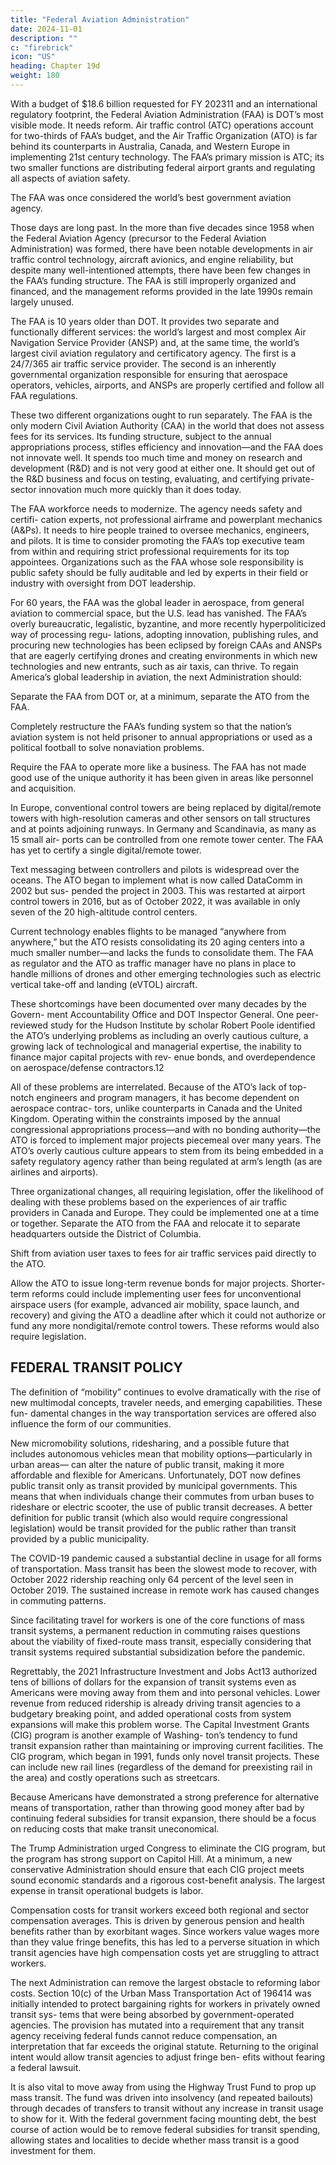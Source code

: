 ```yaml
---
title: "Federal Aviation Administration"
date: 2024-11-01
description: ""
c: "firebrick"
icon: "US"
heading: Chapter 19d
weight: 180
---
```



With a budget of $18.6 billion requested for FY 202311 and an international regulatory footprint, the Federal Aviation Administration (FAA) is DOT’s most visible mode. It needs reform. Air traffic control (ATC) operations account for two-thirds of FAA’s budget, and the Air Traffic Organization (ATO) is far behind its counterparts in Australia, Canada, and Western Europe in implementing 21st century technology. The FAA’s primary mission is ATC; its two smaller functions are distributing federal airport grants and regulating all aspects of aviation safety.

The FAA was once considered the world’s best government aviation agency.

Those days are long past. In the more than five decades since 1958 when the Federal Aviation Agency (precursor to the Federal Aviation Administration) was formed, there have been notable developments in air traffic control technology, aircraft avionics, and engine reliability, but despite many well-intentioned attempts, there have been few changes in the FAA’s funding structure. The FAA is still improperly organized and financed, and the management reforms provided in the late 1990s remain largely unused.

The FAA is 10 years older than DOT. It provides two separate and functionally different services: the world’s largest and most complex Air Navigation Service Provider (ANSP) and, at the same time, the world’s largest civil aviation regulatory and certificatory agency. The first is a 24/7/365 air traffic service provider. The second is an inherently governmental organization responsible for ensuring that aerospace operators, vehicles, airports, and ANSPs are properly certified and follow all FAA regulations.

These two different organizations ought to run separately. The FAA is the only modern Civil Aviation Authority (CAA) in the world that does not assess fees for its services. Its funding structure, subject to the annual appropriations process, stifles efficiency and innovation—and the FAA does not innovate well. It spends too much time and money on research and development (R&D) and is not very good at either one. It should get out of the R&D business and focus on testing, evaluating, and certifying private-sector innovation much more quickly than it does today.

The FAA workforce needs to modernize. The agency needs safety and certifi-
cation experts, not professional airframe and powerplant mechanics (A&Ps). It needs to hire people trained to oversee mechanics, engineers, and pilots. It is time to consider promoting the FAA’s top executive team from within and requiring
strict professional requirements for its top appointees. Organizations such as the
FAA whose sole responsibility is public safety should be fully auditable and led by
experts in their field or industry with oversight from DOT leadership.

For 60 years, the FAA was the global leader in aerospace, from general aviation
to commercial space, but the U.S. lead has vanished. The FAA’s overly bureaucratic,
legalistic, byzantine, and more recently hyperpoliticized way of processing regu-
lations, adopting innovation, publishing rules, and procuring new technologies
has been eclipsed by foreign CAAs and ANSPs that are eagerly certifying drones
and creating environments in which new technologies and new entrants, such as
air taxis, can thrive. To regain America’s global leadership in aviation, the next
Administration should:

Separate the FAA from DOT or, at a minimum, separate the ATO from the FAA.

Completely restructure the FAA’s funding system so that the nation’s
aviation system is not held prisoner to annual appropriations or used
as a political football to solve nonaviation problems.

Require the FAA to operate more like a business. The FAA has not made
good use of the unique authority it has been given in areas like personnel
and acquisition.

In Europe, conventional control towers are being replaced by digital/remote
towers with high-resolution cameras and other sensors on tall structures and at
points adjoining runways. In Germany and Scandinavia, as many as 15 small air-
ports can be controlled from one remote tower center. The FAA has yet to certify
a single digital/remote tower.

Text messaging between controllers and pilots is widespread over the oceans.
The ATO began to implement what is now called DataComm in 2002 but sus-
pended the project in 2003. This was restarted at airport control towers in 2016,
but as of October 2022, it was available in only seven of the 20 high-altitude
control centers.

Current technology enables flights to be managed “anywhere from anywhere,”
but the ATO resists consolidating its 20 aging centers into a much smaller
number—and lacks the funds to consolidate them. The FAA as regulator and
the ATO as traffic manager have no plans in place to handle millions of drones
and other emerging technologies such as electric vertical take-off and landing
(eVTOL) aircraft.

These shortcomings have been documented over many decades by the Govern- ment Accountability Office and DOT Inspector General. One peer-reviewed study for the Hudson Institute by scholar Robert Poole identified the ATO’s underlying problems as including an overly cautious culture, a growing lack of technological and managerial expertise, the inability to finance major capital projects with rev- enue bonds, and overdependence on aerospace/defense contractors.12

All of these problems are interrelated. Because of the ATO’s lack of top-notch engineers and program managers, it has become dependent on aerospace contrac- tors, unlike counterparts in Canada and the United Kingdom. Operating within the constraints imposed by the annual congressional appropriations process—and with no bonding authority—the ATO is forced to implement major projects piecemeal over many years. The ATO’s overly cautious culture appears to stem from its being embedded in a safety regulatory agency rather than being regulated at arm’s length (as are airlines and airports).

Three organizational changes, all requiring legislation, offer the likelihood of
dealing with these problems based on the experiences of air traffic providers in
Canada and Europe. They could be implemented one at a time or together.
Separate the ATO from the FAA and relocate it to separate
headquarters outside the District of Columbia.


Shift from aviation user taxes to fees for air traffic services paid directly to the ATO.

Allow the ATO to issue long-term revenue bonds for major projects.
Shorter-term reforms could include implementing user fees for unconventional
airspace users (for example, advanced air mobility, space launch, and recovery)
and giving the ATO a deadline after which it could not authorize or fund any more
nondigital/remote control towers. These reforms would also require legislation.


## FEDERAL TRANSIT POLICY

The definition of “mobility” continues to evolve dramatically with the rise of
new multimodal concepts, traveler needs, and emerging capabilities. These fun-
damental changes in the way transportation services are offered also influence the
form of our communities.

New micromobility solutions, ridesharing, and a possible future that includes
autonomous vehicles mean that mobility options—particularly in urban areas—
can alter the nature of public transit, making it more affordable and flexible for
Americans. Unfortunately, DOT now defines public transit only as transit provided by municipal governments. This means that when individuals change their commutes from urban buses to rideshare or electric scooter, the use of public
transit decreases. A better definition for public transit (which also would require
congressional legislation) would be transit provided for the public rather than
transit provided by a public municipality.

The COVID-19 pandemic caused a substantial decline in usage for all forms of
transportation. Mass transit has been the slowest mode to recover, with October
2022 ridership reaching only 64 percent of the level seen in October 2019. The
sustained increase in remote work has caused changes in commuting patterns.

Since facilitating travel for workers is one of the core functions of mass transit
systems, a permanent reduction in commuting raises questions about the viability
of fixed-route mass transit, especially considering that transit systems required
substantial subsidization before the pandemic.

Regrettably, the 2021 Infrastructure Investment and Jobs Act13 authorized tens
of billions of dollars for the expansion of transit systems even as Americans were
moving away from them and into personal vehicles. Lower revenue from reduced
ridership is already driving transit agencies to a budgetary breaking point, and
added operational costs from system expansions will make this problem worse.
The Capital Investment Grants (CIG) program is another example of Washing-
ton’s tendency to fund transit expansion rather than maintaining or improving
current facilities. The CIG program, which began in 1991, funds only novel transit
projects. These can include new rail lines (regardless of the demand for preexisting
rail in the area) and costly operations such as streetcars.

Because Americans have demonstrated a strong preference for alternative means of transportation, rather than throwing good money after bad by continuing federal subsidies for transit expansion, there should be a focus on reducing costs that make transit uneconomical.

The Trump Administration urged Congress to eliminate the CIG program, but the program has strong support on Capitol Hill. At a minimum, a new conservative Administration should ensure that each CIG project meets sound economic standards and a rigorous cost-benefit analysis. The largest expense in transit operational budgets is labor.

Compensation costs for transit workers exceed both regional and sector compensation averages. This is driven by generous pension and health benefits rather than by exorbitant wages. Since workers value wages more than they value fringe benefits, this has led to a perverse situation in which transit agencies have high compensation costs yet are struggling to attract workers.

The next Administration can remove the largest obstacle to reforming labor
costs. Section 10(c) of the Urban Mass Transportation Act of 196414 was initially
intended to protect bargaining rights for workers in privately owned transit sys-
tems that were being absorbed by government-operated agencies. The provision
has mutated into a requirement that any transit agency receiving federal funds
cannot reduce compensation, an interpretation that far exceeds the original statute.
Returning to the original intent would allow transit agencies to adjust fringe ben-
efits without fearing a federal lawsuit.

It is also vital to move away from using the Highway Trust Fund to prop up
mass transit. The fund was driven into insolvency (and repeated bailouts) through
decades of transfers to transit without any increase in transit usage to show for it.
With the federal government facing mounting debt, the best course of action would
be to remove federal subsidies for transit spending, allowing states and localities
to decide whether mass transit is a good investment for them.
